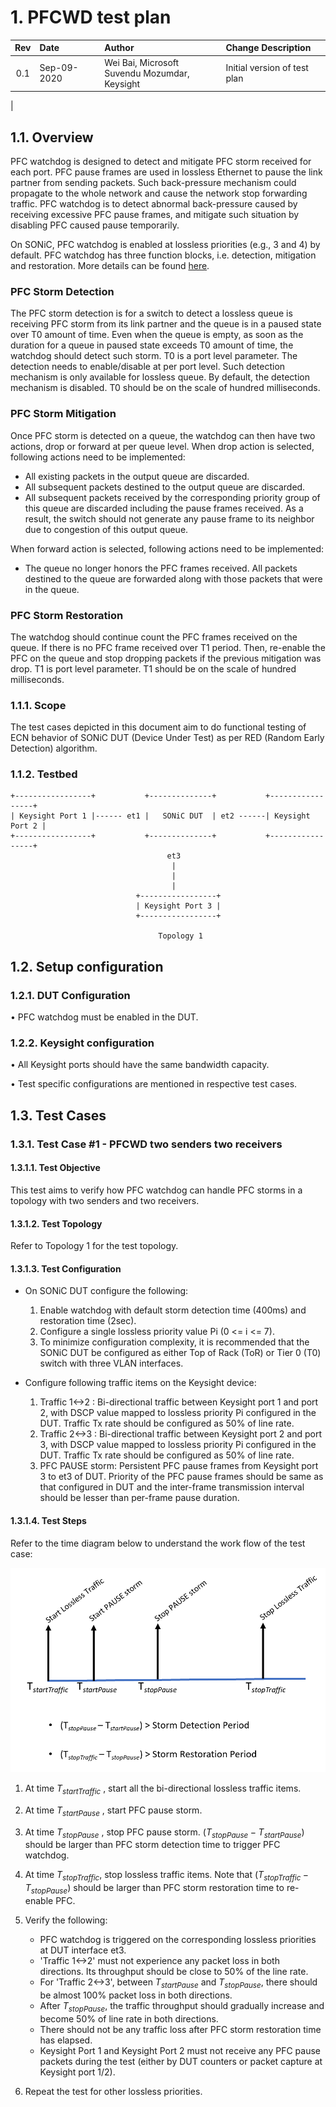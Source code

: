 # 1. PFCWD test plan


| Rev |     Date       |       Author         | Change Description               |
|:---:|:---------------|:---------------------|:-----------------------------------|
| 0.1 |        Sep-09-2020     | Wei Bai, Microsoft<br>                           Suvendu Mozumdar, Keysight     | Initial version of test plan                 |
|



## 1.1. Overview

PFC watchdog is designed to detect and mitigate PFC storm received for each port. PFC pause frames are used in lossless Ethernet to pause the link partner from sending packets. Such back-pressure mechanism could propagate to the whole network and cause the network stop forwarding traffic. PFC watchdog is to detect abnormal back-pressure caused by receiving excessive PFC pause frames, and mitigate such situation by disabling PFC caused pause temporarily.

On SONiC, PFC watchdog is enabled at lossless priorities (e.g., 3 and 4) by default. PFC watchdog has three function blocks, i.e. detection, mitigation and restoration. More details can be found [here](https://github.com/Azure/SONiC/wiki/PFC-Watchdog).

### PFC Storm Detection
The PFC storm detection is for a switch to detect a lossless queue is receiving PFC storm from its link partner and the queue is in a paused state over T0 amount of time. Even when the queue is empty, as soon as the duration for a queue in paused state exceeds T0 amount of time, the watchdog should detect such storm. T0 is a port level parameter. The detection needs to enable/disable at per port level. Such detection mechanism is only available for lossless queue. By default, the detection mechanism is disabled. T0 should be on the scale of hundred milliseconds.

### PFC Storm Mitigation
Once PFC storm is detected on a queue, the watchdog can then have two actions, drop or forward at per queue level. When drop action is selected, following actions need to be implemented:

* All existing packets in the output queue are discarded.
* All subsequent packets destined to the output queue are discarded.
* All subsequent packets received by the corresponding priority group of this queue are discarded including the pause frames received. As a result, the switch should not generate any pause frame to its neighbor due to congestion of this output queue.
  
When forward action is selected, following actions need to be implemented:

* The queue no longer honors the PFC frames received. All packets destined to the queue are forwarded along with those packets that were in the queue.

### PFC Storm Restoration

The watchdog should continue count the PFC frames received on the queue. If there is no PFC frame received over T1 period. Then, re-enable the PFC on the queue and stop dropping packets if the previous mitigation was drop. T1 is port level parameter. T1 should be on the scale of hundred milliseconds.

### 1.1.1. Scope

The test cases depicted in this document aim to do functional testing of ECN behavior of SONiC DUT (Device Under Test) as per RED (Random Early Detection) algorithm.

### 1.1.2. Testbed

```
+-----------------+           +--------------+           +-----------------+       
| Keysight Port 1 |------ et1 |   SONiC DUT  | et2 ------| Keysight Port 2 | 
+-----------------+           +--------------+           +-----------------+ 
                                   et3
                                    |
                                    |
                                    |
                            +-----------------+
                            | Keysight Port 3 |
                            +-----------------+

                                 Topology 1
```


## 1.2. Setup configuration

### 1.2.1. DUT Configuration
•	PFC watchdog must be enabled in the DUT.


### 1.2.2. Keysight configuration
•	All Keysight ports should have the same bandwidth capacity.

•	Test specific configurations are mentioned in respective test cases.

## 1.3. Test Cases

### 1.3.1. Test Case #1 - PFCWD two senders two receivers

#### 1.3.1.1. Test Objective

This test aims to verify how PFC watchdog can handle PFC storms in a topology with two senders and two receivers.

#### 1.3.1.2. Test Topology

Refer to Topology 1 for the test topology.

#### 1.3.1.3. Test Configuration

- On SONiC DUT configure the following:
  1. Enable watchdog with default storm detection time (400ms) and restoration time (2sec).
  2. Configure a single lossless priority value Pi (0 <= i <= 7).
  3. To minimize configuration complexity, it is recommended that the SONiC DUT be configured as either Top of Rack (ToR) or Tier 0 (T0) switch with three VLAN interfaces.

- Configure following traffic items on the Keysight device:
  1. Traffic 1<->2 : Bi-directional traffic between Keysight port 1 and port 2, with DSCP value mapped to lossless priority Pi configured in the DUT. Traffic Tx rate should be configured as 50% of line rate.
  2. Traffic 2<->3 : Bi-directional traffic between Keysight port 2 and port 3, with DSCP value mapped to lossless priority Pi configured in the DUT. Traffic Tx rate should be configured as 50% of line rate.
  3. PFC PAUSE storm: Persistent PFC pause frames from Keysight
        port 3 to et3 of DUT. Priority of the PFC pause
        frames should be same as that configured in DUT and the
        inter-frame transmission interval should be lesser than
        per-frame pause duration.

#### 1.3.1.4. Test Steps

Refer to the time diagram below to understand the work flow of the test case:

![](image/PFCWD_2rcvrs_2senders_test_workflow.PNG)

1. At time $T_{startTraffic}$ , start all the bi-directional lossless traffic items.
2. At time $T_{startPause}$ , start PFC pause storm.
3. At time $T_{stopPause}$ , stop PFC pause storm. ($T_{stopPause} - T_{startPause}$) should be larger than PFC storm detection time to trigger PFC watchdog.
4. At time $T_{stopTraffic}$, stop lossless traffic items. Note that ($T_{stopTraffic} - T_{stopPause}$) should be larger than PFC storm restoration time to re-enable PFC.
5. Verify the following:
   * PFC watchdog is triggered on the corresponding lossless priorities at DUT interface et3. 
   * 'Traffic 1<->2' must not experience any packet loss in both directions. Its throughput should be close to 50% of the line rate.
   * For 'Traffic 2<->3', between $T_{startPause}$ and $T_{stopPause}$, there should be almost 100% packet loss in both directions. 
   * After $T_{stopPause}$, the traffic throughput should gradually increase and become 50% of line rate in both directions. 
   * There should not be any traffic loss after PFC storm restoration time has elapsed.
   * Keysight Port 1 and Keysight Port 2 must not receive any PFC pause packets during the test (either by DUT counters or packet capture at Keysight port 1/2).

6. Repeat the test for other lossless priorities.